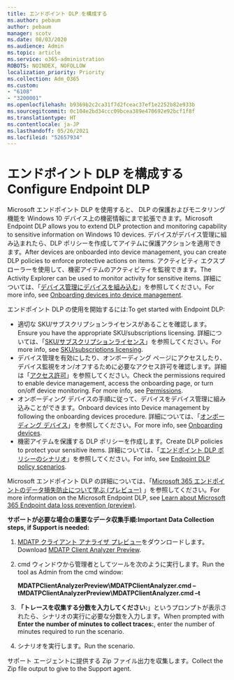 ```yaml
---
title: エンドポイント DLP を構成する
ms.author: pebaum
author: pebaum
manager: scotv
ms.date: 08/03/2020
ms.audience: Admin
ms.topic: article
ms.service: o365-administration
ROBOTS: NOINDEX, NOFOLLOW
localization_priority: Priority
ms.collection: Adm_O365
ms.custom:
- "6108"
- "3200001"
ms.openlocfilehash: b9369b2c2ca31f7d2fceac37ef1e2252b82e933b
ms.sourcegitcommit: 0c104e2bd34ccc09bcea389e470692e92bcf1f8f
ms.translationtype: HT
ms.contentlocale: ja-JP
ms.lasthandoff: 05/26/2021
ms.locfileid: "52657934"
---
```

# <a name="configure-endpoint-dlp"></a><span data-ttu-id="5e641-102">エンドポイント DLP を構成する</span><span class="sxs-lookup"><span data-stu-id="5e641-102">Configure Endpoint DLP</span></span>

<span data-ttu-id="5e641-103">Microsoft エンドポイント DLP を使用すると、 DLP の保護およびモニタリング機能を Windows 10 デバイス上の機密情報にまで拡張できます。</span><span class="sxs-lookup"><span data-stu-id="5e641-103">Microsoft Endpoint DLP allows you to extend DLP protection and monitoring capability to sensitive information on Windows 10 devices.</span></span> <span data-ttu-id="5e641-104">デバイスがデバイス管理に組み込まれたら、DLP ポリシーを作成してアイテムに保護アクションを適用できます。</span><span class="sxs-lookup"><span data-stu-id="5e641-104">After devices are onboarded into device management, you can create DLP policies to enforce protective actions on items.</span></span> <span data-ttu-id="5e641-105">アクティビティ エクスプローラーを使用して、機密アイテムのアクティビティを監視できます。</span><span class="sxs-lookup"><span data-stu-id="5e641-105">The Activity Explorer can be used to monitor activity for sensitive items.</span></span> <span data-ttu-id="5e641-106">詳細については、「[デバイス管理にデバイスを組み込む](/microsoft-365/compliance/endpoint-dlp-getting-started#onboarding-devices-into-device-management)」を参照してください。</span><span class="sxs-lookup"><span data-stu-id="5e641-106">For more info, see [Onboarding devices into device management](/microsoft-365/compliance/endpoint-dlp-getting-started#onboarding-devices-into-device-management).</span></span>  

<span data-ttu-id="5e641-107">エンドポイント DLP の使用を開始するには:</span><span class="sxs-lookup"><span data-stu-id="5e641-107">To get started with Endpoint DLP:</span></span>

- <span data-ttu-id="5e641-108">適切な SKU/サブスクリプションライセンスがあることを確認します。</span><span class="sxs-lookup"><span data-stu-id="5e641-108">Ensure you have the appropriate SKU/subscriptions licensing.</span></span> <span data-ttu-id="5e641-109">詳細については、「[SKU/サブスクリプションライセンス](/microsoft-365/compliance/endpoint-dlp-getting-started#skusubscriptions-licensing)」を参照してください。</span><span class="sxs-lookup"><span data-stu-id="5e641-109">For more info, see [SKU/subscriptions licensing](/microsoft-365/compliance/endpoint-dlp-getting-started#skusubscriptions-licensing).</span></span>
- <span data-ttu-id="5e641-p103">デバイス管理を有効にしたり、オンボーディング ページにアクセスしたり、デバイス監視をオン/オフするために必要なアクセス許可を確認します。詳細は「[アクセス許可](/microsoft-365/compliance/endpoint-dlp-getting-started#permissions)」を参照してください。</span><span class="sxs-lookup"><span data-stu-id="5e641-p103">Check the permissions required to enable device management, access the onboarding page, or turn on/off device monitoring. For more info, see [Permissions](/microsoft-365/compliance/endpoint-dlp-getting-started#permissions).</span></span>
- <span data-ttu-id="5e641-112">オンボーディング デバイスの手順に従って、デバイスをデバイス管理に組み込みことができます。</span><span class="sxs-lookup"><span data-stu-id="5e641-112">Onboard devices into Device management by following the onboarding devices procedure.</span></span> <span data-ttu-id="5e641-113">詳細については、「[オンボーディング デバイス](/microsoft-365/compliance/endpoint-dlp-getting-started#onboarding-devices)」を参照してください。</span><span class="sxs-lookup"><span data-stu-id="5e641-113">For more info, see [Onboarding devices](/microsoft-365/compliance/endpoint-dlp-getting-started#onboarding-devices).</span></span> 
- <span data-ttu-id="5e641-114">機密アイテムを保護する DLP ポリシーを作成します。</span><span class="sxs-lookup"><span data-stu-id="5e641-114">Create DLP policies to protect your sensitive items.</span></span> <span data-ttu-id="5e641-115">詳細については、「[エンドポイント DLP ポリシーのシナリオ](/microsoft-365/compliance/endpoint-dlp-using?view=o365-worldwide#endpoint-dlp-policy-scenarios)」を参照してください。</span><span class="sxs-lookup"><span data-stu-id="5e641-115">For info, see [Endpoint DLP policy scenarios](/microsoft-365/compliance/endpoint-dlp-using?view=o365-worldwide#endpoint-dlp-policy-scenarios).</span></span>

<span data-ttu-id="5e641-116">Microsoft エンドポイント DLP の詳細については、「[Microsoft 365 エンドポイントのデータ損失防止について学ぶ (プレビュー)](/microsoft-365/compliance/endpoint-dlp-learn-about) 」を参照してください。</span><span class="sxs-lookup"><span data-stu-id="5e641-116">For more information on the Microsoft Endpoint DLP, see [Learn about Microsoft 365 Endpoint data loss prevention (preview)](/microsoft-365/compliance/endpoint-dlp-learn-about).</span></span>

<span data-ttu-id="5e641-117">**サポートが必要な場合の重要なデータ収集手順:**</span><span class="sxs-lookup"><span data-stu-id="5e641-117">**Important Data Collection steps, if Support is needed:**</span></span>

1. <span data-ttu-id="5e641-118">[MDATP クライアント アナライザ プレビュー](https://aka.ms/betamdatpanalyzer)をダウンロードします。</span><span class="sxs-lookup"><span data-stu-id="5e641-118">Download [MDATP Client Analyzer Preview](https://aka.ms/betamdatpanalyzer).</span></span>
1. <span data-ttu-id="5e641-119">cmd ウィンドウから管理者としてツールを次のように実行します。</span><span class="sxs-lookup"><span data-stu-id="5e641-119">Run the tool as Admin from the cmd window:</span></span>

    <span data-ttu-id="5e641-120">**MDATPClientAnalyzerPreview\MDATPClientAnalyzer.cmd –t**</span><span class="sxs-lookup"><span data-stu-id="5e641-120">**MDATPClientAnalyzerPreview\MDATPClientAnalyzer.cmd –t**</span></span>

1. <span data-ttu-id="5e641-121">**「トレースを収集する分数を入力してください:**」というプロンプトが表示されたら、シナリオの実行に必要な分数を入力します。</span><span class="sxs-lookup"><span data-stu-id="5e641-121">When prompted with **Enter the number of minutes to collect traces:**, enter the number of minutes required to run the scenario.</span></span>
1. <span data-ttu-id="5e641-122">シナリオを実行します。</span><span class="sxs-lookup"><span data-stu-id="5e641-122">Run the scenario.</span></span>

<span data-ttu-id="5e641-123">サポート エージェントに提供する Zip ファイル出力を収集します。</span><span class="sxs-lookup"><span data-stu-id="5e641-123">Collect the Zip file output to give to the Support agent.</span></span>
